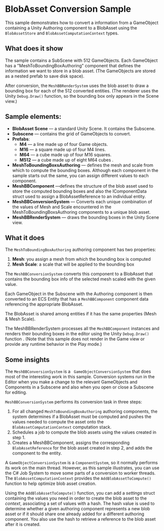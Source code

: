 # BlobAsset Conversion Sample

This sample demonstrates how to convert a information from a GameObject containing a Unity Authoring component to a BlobAsset using the `BlobAssetStore` and `BlobAssetComputationContext` types.

## What does it show

The sample contains a SubScene with 512 GameObjects. Each GameObject has a "MeshToBoundingBoxAuthoring" component that defines the information we want to store in a blob asset. (The GameObjects are stored as a nested prefab to save disk space).

After conversion, the `MeshBBRenderSystem` uses the blob asset to draw a bounding box for each of the 512 converted entities. (The renderer uses the Unity `Debug.Draw()` function, so the bounding box only appears in the Scene view.)

## Sample elements:

* **BlobAsset Scene** — a standard Unity Scene. It contains the Subscene.
* **Subscene** — contains the grid of GameObjects to convert.
* **Prefabs**:
    * **M4** — a line made up of four Game objects.
    * **M16** — a square made up of four M4 lines.
    * **M64** — a cube made up of four M16 squares.
    * **M512** — a cube made up of eight M64 cubes .
* **MeshToBoundingBoxsAuthoring** — defines the mesh and scale from which to compute the bounding boxes. Although each component in the sample starts out  the same, you can assign different values to each component.
* **MeshBBComponent** —defines the structure of the blob asset used to store the computed bounding boxes and also the IComponentData struct used to assign a BlobAssetReference to an individual entity.
* **MeshBBConversionSystem** — Converts each unique combination of the values of Mesh and Scale encountered in the MeshToBoundingBoxsAuthoring components to a unique blob asset.
* **MeshBBRenderSystem** — draws the bounding boxes in the Unity Scene view.

## What it does

The `MeshToBoundingBoxAuthoring` authoring component has two properties:

1. **Mesh**: you assign a mesh from which the bounding box is computed
2. **Mesh Scale**: a scale that will be applied to the bounding box

The `MeshBBConversionSystem` converts this component to a BlobAsset that contains the bounding box info of the selected mesh scaled with the given value.

Each GameObject in the Subscene with the Authoring component is then converted to an ECS Entity that has a `MeshBBComponent` component data referencing the appropriate BlobAsset.

The BlobAsset is shared among entities if it has the same properties (Mesh & Mesh Scale).

The MeshBBRenderSystem processes all the `MeshBBComponent` instances and renders their bounding boxes in the editor using the Unity `Debug.Draw()` function . (Note that this sample does not render in the Game view or provide any runtime behavior in the Play mode.)

## Some insights

The `MeshBBConversionSystem` is a ` GameObjectConversionSystem` that does most of the interesting work in this sample. Conversion systems run in the Editor when you make a change to the relevant GameObjects and Components in a Subscene and also when you open or close a Subscene for editing.

`MeshBBConversionSystem` performs its conversion task in three steps:

1. For all changed `MeshToBoundingBoxAuthoring` authoring components, the system determines if a BlobAsset must be computed and pushes the values needed to compute the asset onto the `BlobAssetComputationContext` computation stack.
2. Schedules a job to compute the blob assets using the values created in step 1.
3. Creates a MeshBBComponent, assigns the corresponding `BlobAssetReference` for the blob asset created in step 2, and adds the component to the entity.

A `GameObjectConversionSystem` is a `ComponentSystem`, so it normally performs its work on the main thread. However, as this sample illustrates, you can use the C# Job System to move some parts of a conversion to worker threads. The `BlobAssetComputationContext` provides the `AddBlobAssetToCompute()` function to help optimize blob asset creation.

Using the `AddBlobAssetToCompute()` function, you can add a *settings* struct containing the values you need in order to create the blob asset to the *context*, associating a set of values with a hash. The hash value is used to determine whether a given authoring component represents a new blob asset or if it should share one already added for a different authoring component. You also use the hash to retrieve a reference to the blob asset after it is created.

